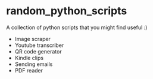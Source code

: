 # random_python_scripts

A collection of python scripts that you might find useful :)
- Image scraper
- Youtube transcriber
- QR code generator
- Kindle clips
- Sending emails
- PDF reader
